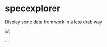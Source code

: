# specexplorer

Display some data from work in a less drab way

<img src="https://i.imgur.com/gSBY7Vs.png">

...
